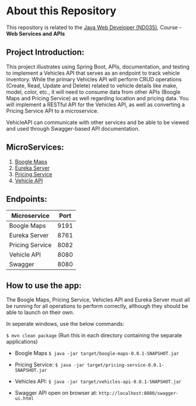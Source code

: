# About this Repository
This repository is related to the [Java Web Developer (ND035)](https://www.udacity.com/course/java-developer-nanodegree--nd035), Course - **Web Services and APIs**

## Project Introduction:
This project illustrates using Spring Boot, APIs, documentation, and testing to implement a Vehicles API that serves as an endpoint to track vehicle inventory. While the primary Vehicles API will perform CRUD operations (Create, Read, Update and Delete) related to vehicle details like make, model, color, etc., it will need to consume data from other APIs (Boogle Maps and Pricing Service) as well regarding location and pricing data. You will implement a RESTful API for the Vehicles API, as well as converting a Pricing Service API to a microservice.

VehicleAPI can communicate with other services and be able to be viewed and used through Swagger-based API documentation.

## MicroServices:
1. [Boogle Maps](P02-VehiclesAPI/boogle-maps)
2. [Eureka Server](P02-VehiclesAPI/eureka)
3. [Pricing Service](P02-VehiclesAPI/pricing-service)
4. [Vehicle API](P02-VehiclesAPI/vehicles-api)

## Endpoints:
| Microservice    | Port |
| --------------- | ---- |
| Boogle Maps     | 9191 |
| Eureka Server   | 8761 |
| Pricing Service | 8082 |
| Vehicle API     | 8080 |
| Swagger         | 8080 |

## How to use the app:
The Boogle Maps, Pricing Service, Vehicles API and Eureka Server must all be running for all operations to perform correctly, although they should be able to launch on their own.

In seperate windows, use the below commands:

```$ mvn clean package``` (Run this in each directory containing the separate applications)

* Boogle Maps ```$ java -jar target/boogle-maps-0.0.1-SNAPSHOT.jar```

* Pricing Service: ```$ java -jar target/pricing-service-0.0.1-SNAPSHOT.jar```

* Vehicles API: ```$ java -jar target/vehicles-api-0.0.1-SNAPSHOT.jar```

* Swagger API open on browser at: ```http://localhost:8080/swagger-ui.html```
